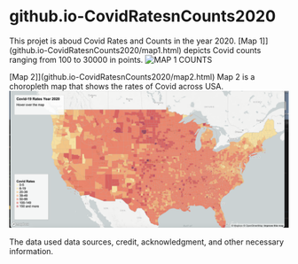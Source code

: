 # github.io-CovidRatesnCounts2020
This projet is aboud Covid Rates and Counts in the year 2020.
[Map 1]](github.io-CovidRatesnCounts2020/map1.html) depicts Covid counts ranging from 100 to 30000 in points.
![MAP 1 COUNTS](/img/Map1.png)

[Map 2]](github.io-CovidRatesnCounts2020/map2.html)
Map 2 is a choropleth map that shows the rates of Covid across USA.
![MAP 2 RATES](/img/MAP2.png)

The data used
data sources, credit, acknowledgment, and other necessary information.

